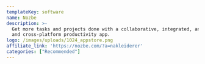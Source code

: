 ```yaml
---
templateKey: software
name: Nozbe
description: >-
  Get more tasks and projects done with a collaborative, integrated, and secure,
  and cross-platform productivity app.
logo: /images/uploads/1024_appstore.png
affiliate_link: 'https://nozbe.com/?a=nakleiderer'
categories: ["Recommended"]
---
```

